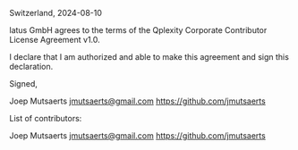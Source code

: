 Switzerland, 2024-08-10

latus GmbH agrees to the terms of the Qplexity Corporate Contributor License
Agreement v1.0.

I declare that I am authorized and able to make this agreement and sign this
declaration.

Signed,

Joep Mutsaerts jmutsaerts@gmail.com https://github.com/jmutsaerts

List of contributors:

Joep Mutsaerts jmutsaerts@gmail.com https://github.com/jmutsaerts
